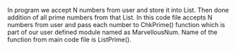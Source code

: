 In program we accept N numbers from user and
store it into List. Then done addition of all 
prime numbers from that List.
In this code file accepts N numbers from user 
and pass each number to ChkPrime() function 
which is part of our user defined module named
as MarvellousNum. Name of the function from
main code file is ListPrime().
